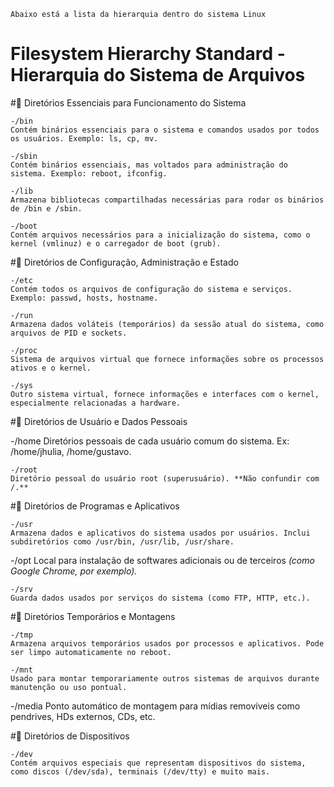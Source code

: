 	Abaixo está a lista da hierarquia dentro do sistema Linux
    
   # Filesystem Hierarchy Standard - Hierarquia do Sistema de Arquivos
	
#📁 Diretórios Essenciais para Funcionamento do Sistema

    -/bin
    Contém binários essenciais para o sistema e comandos usados por todos os usuários. Exemplo: ls, cp, mv.

    -/sbin
    Contém binários essenciais, mas voltados para administração do sistema. Exemplo: reboot, ifconfig.

    -/lib
    Armazena bibliotecas compartilhadas necessárias para rodar os binários de /bin e /sbin.

    -/boot
    Contém arquivos necessários para a inicialização do sistema, como o kernel (vmlinuz) e o carregador de boot (grub).

#📁 Diretórios de Configuração, Administração e Estado

    -/etc
    Contém todos os arquivos de configuração do sistema e serviços. Exemplo: passwd, hosts, hostname.

    -/run
    Armazena dados voláteis (temporários) da sessão atual do sistema, como arquivos de PID e sockets.

    -/proc
    Sistema de arquivos virtual que fornece informações sobre os processos ativos e o kernel.

    -/sys
    Outro sistema virtual, fornece informações e interfaces com o kernel, especialmente relacionadas a hardware.

#📁 Diretórios de Usuário e Dados Pessoais

   -/home
    Diretórios pessoais de cada usuário comum do sistema. Ex: /home/jhulia, /home/gustavo.

    -/root
    Diretório pessoal do usuário root (superusuário). **Não confundir com /.**

#📁 Diretórios de Programas e Aplicativos

    -/usr
    Armazena dados e aplicativos do sistema usados por usuários. Inclui subdiretórios como /usr/bin, /usr/lib, /usr/share.

   -/opt
    Local para instalação de softwares adicionais ou de terceiros *(como Google Chrome, por exemplo).*

    -/srv
    Guarda dados usados por serviços do sistema (como FTP, HTTP, etc.).

#📁 Diretórios Temporários e Montagens

    -/tmp
    Armazena arquivos temporários usados por processos e aplicativos. Pode ser limpo automaticamente no reboot.

    -/mnt
    Usado para montar temporariamente outros sistemas de arquivos durante manutenção ou uso pontual.

   -/media
    Ponto automático de montagem para mídias removíveis como pendrives, HDs externos, CDs, etc.

#📁 Diretórios de Dispositivos

    -/dev
    Contém arquivos especiais que representam dispositivos do sistema, como discos (/dev/sda), terminais (/dev/tty) e muito mais.